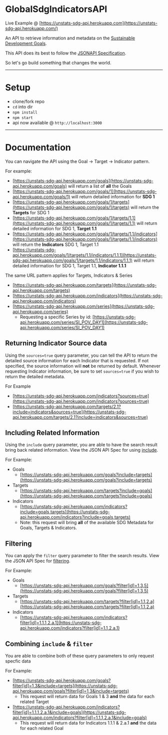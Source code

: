 # GlobalSdgIndicatorsAPI
Live Example @ [https://unstats-sdg-api.herokuapp.com](https://unstats-sdg-api.herokuapp.com/)

An API to retrieve information and metadata on the [Sustainable Development Goals](http://www.un.org/sustainabledevelopment/sustainable-development-goals/). 

This API does its best to follow the [JSONAPI Specification](http://jsonapi.org/).

So let's go build something that changes the world.

---

# Setup
- clone/fork repo
- `cd` into dir
- `npm install`
- `npm start`
- api now available @ `http://localhost:3000`

---
# Documentation
You can navigate the API using the Goal -> Target -> Indicator pattern.

For example:

- [https://unstats-sdg-api.herokuapp.com/goals](https://unstats-sdg-api.herokuapp.com/goals) will return a list of **all** the Goals
- [https://unstats-sdg-api.herokuapp.com/goals/1](https://unstats-sdg-api.herokuapp.com/goals/1) will return detailed information for **SDG 1**
- [https://unstats-sdg-api.herokuapp.com/goals/1/targets](https://unstats-sdg-api.herokuapp.com/goals/1/targets) will return the **Targets** for SDG 1
- [https://unstats-sdg-api.herokuapp.com/goals/1/targets/1.1](https://unstats-sdg-api.herokuapp.com/goals/1/targets/1.1) will return detailed information for SDG 1, **Target 1.1**
- [https://unstats-sdg-api.herokuapp.com/goals/1/targets/1.1/indicators](https://unstats-sdg-api.herokuapp.com/goals/1/targets/1.1/indicators) will return the **Indicators** SDG 1, Target 1.1
- [https://unstats-sdg-api.herokuapp.com/goals/1/targets/1.1/indicators/1.1.1](https://unstats-sdg-api.herokuapp.com/goals/1/targets/1.1/indicators/1.1.1) will return detailed information for SDG 1, Target 1.1, **Indicator 1.1.1**

The same URL pattern applies for Targets, Indicators & Series

- [https://unstats-sdg-api.herokuapp.com/targets](https://unstats-sdg-api.herokuapp.com/targets)
- [https://unstats-sdg-api.herokuapp.com/indicators](https://unstats-sdg-api.herokuapp.com/indicators)
- [https://unstats-sdg-api.herokuapp.com/series](https://unstats-sdg-api.herokuapp.com/series)
  - Requesting a specific Series by id: [https://unstats-sdg-api.herokuapp.com/series/SI_POV_DAY1](https://unstats-sdg-api.herokuapp.com/series/SI_POV_DAY1)

## Returning Indicator Source data
Using the `sources=true` query parameter, you can tell the API to return the detailed source information for each Indicator that is requested. If not specified, the source information will **not** be returned by default. Whenever requesting Indicator information, be sure to set `sources=true` if you wish to return the detailed metadata.

For Example

- [https://unstats-sdg-api.herokuapp.com/indicators?sources=true](https://unstats-sdg-api.herokuapp.com/indicators?sources=true)
- [https://unstats-sdg-api.herokuapp.com/targets/2.1?include=indicators&sources=true](https://unstats-sdg-api.herokuapp.com/targets/2.1?include=indicators&sources=true)

## Including Related Information
Using the `include` query parameter, you are able to have the search result bring back related information. View the JSON API Spec for using [include](http://jsonapi.org/format/#fetching-includes).

For Example:

- Goals
  - [https://unstats-sdg-api.herokuapp.com/goals?include=targets](https://unstats-sdg-api.herokuapp.com/goals?include=targets)
- Targets
  - [https://unstats-sdg-api.herokuapp.com/targets?include=goals](https://unstats-sdg-api.herokuapp.com/targets?include=goals)
- Indicators
  - [https://unstats-sdg-api.herokuapp.com/indicators?include=goals,targets](https://unstats-sdg-api.herokuapp.com/indicators?include=goals,targets)
  - Note: this request will bring **all** of the available SDG Metadata for Goals, Targets & Indicators.

## Filtering
You can apply the `filter` query parameter to filter the search results. View the JSON API Spec for [filtering](http://jsonapi.org/format/#fetching-filtering).

For Example:

- Goals
  - [https://unstats-sdg-api.herokuapp.com/goals?filter[id]=1,3,5](https://unstats-sdg-api.herokuapp.com/goals?filter[id]=1,3,5)
- Targets
  - [https://unstats-sdg-api.herokuapp.com/targets?filter[id]=1.1,2.a](https://unstats-sdg-api.herokuapp.com/targets?filter[id]=1.1,2.a)
- Indicators
  - [https://unstats-sdg-api.herokuapp.com/indicators?filter[id]=1.1.1,2.a.1](https://unstats-sdg-api.herokuapp.com/indicators?filter[id]=1.1,2.a.1)

## Combining `include` & `filter`
You are able to combine both of these query parameters to only request specfic data

For Example:

- [https://unstats-sdg-api.herokuapp.com/goals?filter[id]=1,3&include=targets](https://unstats-sdg-api.herokuapp.com/goals?filter[id]=1,3&include=targets)
  - This request will return data for Goals 1 & 3 **and** the data for each related Target
- [https://unstats-sdg-api.herokuapp.com/indicators?filter[id]=1.1.1,2.a.1&include=goals](https://unstats-sdg-api.herokuapp.com/indicators?filter[id]=1.1.1,2.a.1&include=goals)
  - This request will return data for Indicators 1.1.1 & 2.a.1 **and** the data for each related Goal